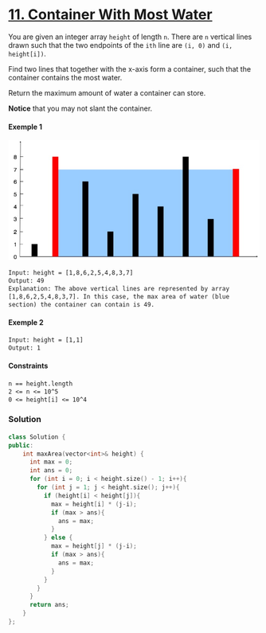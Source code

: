 # [11. Container With Most Water](https://leetcode.com/problems/container-with-most-water/)

You are given an integer array `height` of length `n`. There are `n` vertical lines drawn such that the two endpoints of the `ith` line are `(i, 0)` and `(i, height[i])`.

Find two lines that together with the x-axis form a container, such that the container contains the most water.

Return the maximum amount of water a container can store.

**Notice** that you may not slant the container.

#### Exemple 1

![question_11.jpg](images/question_11.jpg)

```
Input: height = [1,8,6,2,5,4,8,3,7]
Output: 49
Explanation: The above vertical lines are represented by array [1,8,6,2,5,4,8,3,7]. In this case, the max area of water (blue section) the container can contain is 49.
```

#### Exemple 2

```
Input: height = [1,1]
Output: 1
```

#### Constraints

```
n == height.length
2 <= n <= 10^5
0 <= height[i] <= 10^4
```

### Solution

```cpp
class Solution {
public:
    int maxArea(vector<int>& height) {
      int max = 0;
      int ans = 0;
      for (int i = 0; i < height.size() - 1; i++){
        for (int j = 1; j < height.size(); j++){
          if (height[i] < height[j]){
            max = height[i] * (j-i);
            if (max > ans){
              ans = max;
            }
          } else {
            max = height[j] * (j-i);
            if (max > ans){
              ans = max;
            }
          }
        }
      }
      return ans;
    }
};
```
